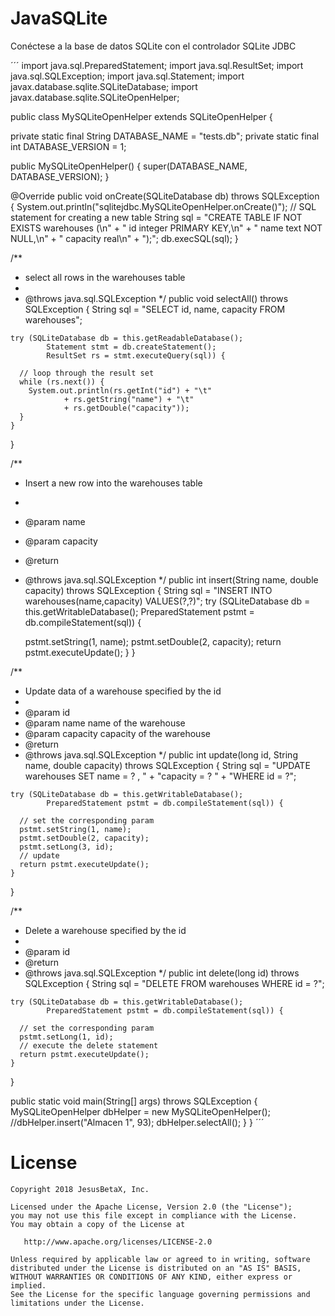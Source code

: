 JavaSQLite
========

Conéctese a la base de datos SQLite con el controlador SQLite JDBC

´´´
import java.sql.PreparedStatement;
import java.sql.ResultSet;
import java.sql.SQLException;
import java.sql.Statement;
import javax.database.sqlite.SQLiteDatabase;
import javax.database.sqlite.SQLiteOpenHelper;

public class MySQLiteOpenHelper extends SQLiteOpenHelper {

  private static final String DATABASE_NAME  = "tests.db";
  private static final int DATABASE_VERSION  = 1;
  
  public MySQLiteOpenHelper() {
    super(DATABASE_NAME, DATABASE_VERSION);
  }

  @Override public void onCreate(SQLiteDatabase db) throws SQLException {
    System.out.println("sqlitejdbc.MySQLiteOpenHelper.onCreate()");
    // SQL statement for creating a new table
    String sql = "CREATE TABLE IF NOT EXISTS warehouses (\n"
            + "	id integer PRIMARY KEY,\n"
            + "	name text NOT NULL,\n"
            + "	capacity real\n"
            + ");";
    db.execSQL(sql);
  }

  /**
   * select all rows in the warehouses table
   *
   * @throws java.sql.SQLException
   */
  public void selectAll() throws SQLException {
    String sql = "SELECT id, name, capacity FROM warehouses";

    try (SQLiteDatabase db = this.getReadableDatabase();
            Statement stmt = db.createStatement();
            ResultSet rs = stmt.executeQuery(sql)) {

      // loop through the result set
      while (rs.next()) {
        System.out.println(rs.getInt("id") + "\t"
                + rs.getString("name") + "\t"
                + rs.getDouble("capacity"));
      }
    }
  }

  /**
   * Insert a new row into the warehouses table
   *
   * @param name
   * @param capacity
   * @return
   * @throws java.sql.SQLException
   */
  public int insert(String name, double capacity) throws SQLException {
    String sql = "INSERT INTO warehouses(name,capacity) VALUES(?,?)";
    try (SQLiteDatabase db = this.getWritableDatabase();
            PreparedStatement pstmt = db.compileStatement(sql)) {

      pstmt.setString(1, name);
      pstmt.setDouble(2, capacity);
      return pstmt.executeUpdate();
    }
  }

  /**
   * Update data of a warehouse specified by the id
   *
   * @param id
   * @param name name of the warehouse
   * @param capacity capacity of the warehouse
   * @return
   * @throws java.sql.SQLException
   */
  public int update(long id, String name, double capacity) throws SQLException {
    String sql = "UPDATE warehouses SET name = ? , "
            + "capacity = ? "
            + "WHERE id = ?";

    try (SQLiteDatabase db = this.getWritableDatabase();
            PreparedStatement pstmt = db.compileStatement(sql)) {

      // set the corresponding param
      pstmt.setString(1, name);
      pstmt.setDouble(2, capacity);
      pstmt.setLong(3, id);
      // update 
      return pstmt.executeUpdate();
    }
  }

  /**
   * Delete a warehouse specified by the id
   *
   * @param id
   * @return 
   * @throws java.sql.SQLException
   */
  public int delete(long id) throws SQLException {
    String sql = "DELETE FROM warehouses WHERE id = ?";

    try (SQLiteDatabase db = this.getWritableDatabase();
            PreparedStatement pstmt = db.compileStatement(sql)) {

      // set the corresponding param
      pstmt.setLong(1, id);
      // execute the delete statement
      return pstmt.executeUpdate();
    } 
  }

  public static void main(String[] args) throws SQLException {
    MySQLiteOpenHelper dbHelper = new MySQLiteOpenHelper();
    //dbHelper.insert("Almacen 1", 93);
    dbHelper.selectAll();
  }
}
´´´

License
=======

    Copyright 2018 JesusBetaX, Inc.

    Licensed under the Apache License, Version 2.0 (the "License");
    you may not use this file except in compliance with the License.
    You may obtain a copy of the License at

       http://www.apache.org/licenses/LICENSE-2.0

    Unless required by applicable law or agreed to in writing, software
    distributed under the License is distributed on an "AS IS" BASIS,
    WITHOUT WARRANTIES OR CONDITIONS OF ANY KIND, either express or implied.
    See the License for the specific language governing permissions and
    limitations under the License.

